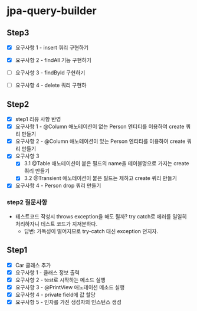 # jpa-query-builder

## Step3
- [x] 요구사항 1 - insert 쿼리 구현하기
- [x] 요구사항 2 - findAll 기능 구현하기
- [ ] 요구사항 3 - findById 구현하기
- [ ] 요구사항 4 - delete 쿼리 구현하


## Step2
- [x] step1 리뷰 사항 반영
- [x] 요구사항 1 - @Column 애노테이션이 없는 Person 엔티티를 이용하여 create 쿼리 만들기
- [x] 요구사항 2 - @Column 애노테이션이 있는 Person 엔티티를 이용하여 create 쿼리 만들기
- [x] 요구사항 3 
  - [x] 3.1 @Table 애노테이션이 붙은 필드의 name을 테이블명으로 가지는 create 쿼리 만들기
  - [x] 3.2 @Transient 애노테이션이 붙은 필드는 제하고 create 쿼리 만들기
- [x] 요구사항 4 - Person drop 쿼리 만들기

### step2 질문사항
- 테스트코드 작성시 throws exception을 해도 될까? try catch로 에러를 일일히 처리하자니 테스트 코드가 지저분하다.
  - 답변: 가독성이 떨어지므로 try-catch 대신 exception 던지자.

## Step1
- [x] Car 클래스 추가
- [x] 요구사항 1 - 클래스 정보 출력
- [x] 요구사항 2 - test로 시작하는 메소드 실행
- [x] 요구사항 3 - @PrintView 애노테이션 메소드 실행
- [x] 요구사항 4 - private field에 값 할당
- [x] 요구사항 5 - 인자를 가진 생성자의 인스턴스 생성
